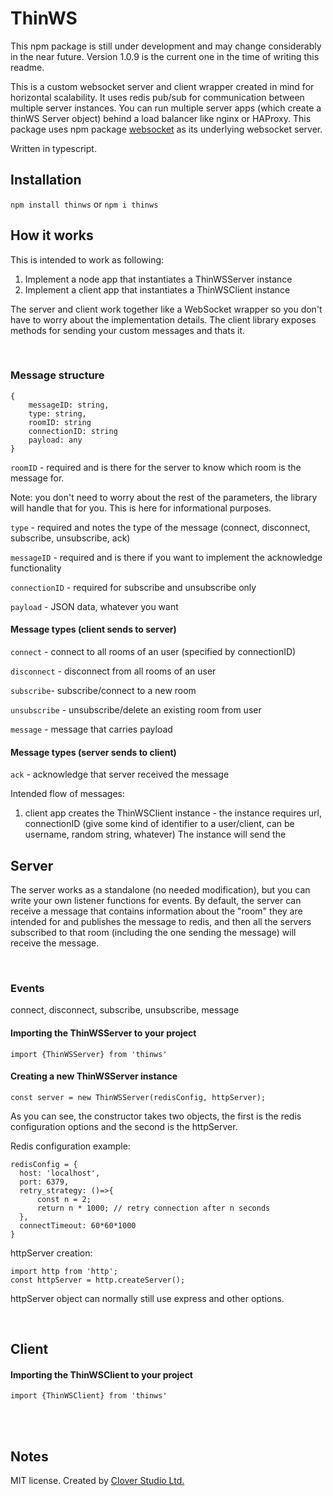 # ThinWS

This npm package is still under development and may change considerably in the near future. Version 1.0.9 is the current one in the time of writing this readme.

This is a custom websocket server and client wrapper created in mind for horizontal scalability. It uses redis pub/sub for communication between multiple server instances. You can run multiple server apps (which create a thinWS Server object) behind a load balancer like nginx or HAProxy. This package uses npm package [websocket](https://www.npmjs.com/package/websocket) as its underlying websocket server. 

Written in typescript.


## Installation
`npm install thinws`  or   `npm i thinws`

## How it works

This is intended to work as following:
1) Implement a node app that instantiates a ThinWSServer instance 
2) Implement a client app that instantiates a ThinWSClient instance 

The server and client work together like a WebSocket wrapper so you don't have to worry about the implementation details. The client library exposes methods for sending your custom messages and thats it. 

<br/>

### Message structure

    {
        messageID: string,
        type: string,
        roomID: string   
        connectionID: string  
        payload: any
    }

`roomID`        - required and is there for the server to know which room is the message for.

Note: you don't need to worry about the rest of the parameters, the library will handle that for you. This is here for informational purposes.


`type`          - required and notes the type of the message (connect, disconnect, subscribe, unsubscribe, ack)

`messageID`     - required and is there if you want to implement the acknowledge functionality

`connectionID`  - required for subscribe and unsubscribe only

`payload`       - JSON data, whatever you want

#### Message types (client sends to server)
`connect` - connect to all rooms of an user (specified by connectionID)

`disconnect` - disconnect from all rooms of an user

`subscribe`- subscribe/connect to a new room

`unsubscribe` - unsubscribe/delete an existing room from user

`message` - message that carries payload

#### Message types (server sends to client)
`ack` - acknowledge that server received the message

Intended flow of messages:

1) client app creates the ThinWSClient instance - the instance requires url, connectionID (give some kind of identifier to a user/client, can be username, random string, whatever)
The instance will send the 


## Server

The server works as a standalone (no needed modification), but you can write your own listener functions for events. By default, the server can receive a message that contains information about the "room" they are intended for and publishes the message to redis, and then all the servers subscribed to that room (including the one sending the message) will receive the message. 







<br/>


### Events
connect,
disconnect,
subscribe,
unsubscribe,
message

#### Importing the ThinWSServer to your project
`import {ThinWSServer} from 'thinws'`

#### Creating a new ThinWSServer instance
    
    const server = new ThinWSServer(redisConfig, httpServer);

As you can see, the constructor takes two objects, the first is the redis configuration options and the second is the httpServer.

Redis configuration example:

    redisConfig = {
      host: 'localhost',
      port: 6379,
      retry_strategy: ()=>{
          const n = 2;
          return n * 1000; // retry connection after n seconds
      },
      connectTimeout: 60*60*1000
    }

httpServer creation: 
    
    import http from 'http';
    const httpServer = http.createServer();
    
httpServer object can normally still use express and other options.
    
    
<br/>
    
## Client

#### Importing the ThinWSClient to your project
`import {ThinWSClient} from 'thinws'`


<br/>
<br/>

## Notes
MIT license. Created by [Clover Studio Ltd.](https://clover.studio/)
